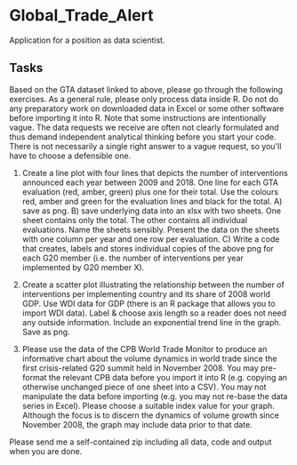 # Global_Trade_Alert
Application for a position as data scientist.

## Tasks
Based on the GTA dataset linked to above, please go through the following exercises.
As a general rule, please only process data inside R. Do not do any preparatory work on downloaded data in Excel or some other software before importing it into R.
Note that some instructions are intentionally vague. The data requests we receive are often not clearly formulated and thus demand independent analytical thinking before you start your code. There is not necessarily a single right answer to a vague request, so you'll have to choose a defensible one.

1) Create a line plot with four lines that depicts the number of interventions announced each year between 2009 and 2018. One line for each GTA evaluation (red, amber, green) plus one for their total. Use the colours red, amber and green for the evaluation lines and black for the total.
A) save as png.
B) save underlying data into an xlsx with two sheets. One sheet contains only the total. The other contains all individual evaluations. Name the sheets sensibly. Present the data on the sheets with one column per year and one row per evaluation.
C) Write a code that creates, labels and stores individual copies of the above png for each G20 member (i.e. the number of interventions per year implemented by G20 member X).

2) Create a scatter plot illustrating the relationship between the number of interventions per implementing country and its share of 2008 world GDP. Use WDI data for GDP (there is an R package that allows you to import WDI data). Label & choose axis length so a reader does not need any outside information. Include an exponential trend line in the graph. Save as png.

3) Please use the data of the CPB World Trade Monitor to produce an informative chart about the volume dynamics in world trade since the first crisis-related G20 summit held in November 2008. You may pre-format the relevant CPB data before you import it into R (e.g. copying an otherwise unchanged piece of one sheet into a CSV). You may not manipulate the data before importing (e.g. you may not re-base the data series in Excel). Please choose a suitable index value for your graph. Although the focus is to discern the dynamics of volume growth since November 2008, the graph may include data prior to that date.

Please send me a self-contained zip including all data, code and output when you are done.